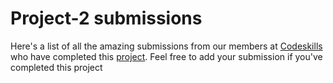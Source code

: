 # Project-2 submissions

Here's a list of all the amazing submissions from our members at [Codeskills](https://codeskills.dev) who have completed this [project](https://github.com/codeskills-dev/bootcamp-starter/tree/master/projects/project-2). Feel free to add your submission if you've completed this project

<!-- FORMAT -->
<!--
- [your-username](https://github.com/your-username) - [project-name](https://github.com/your-username/your-repo-name/tree/your-project-branch)
 -->
<!-- CONTRIBUTORS -->
